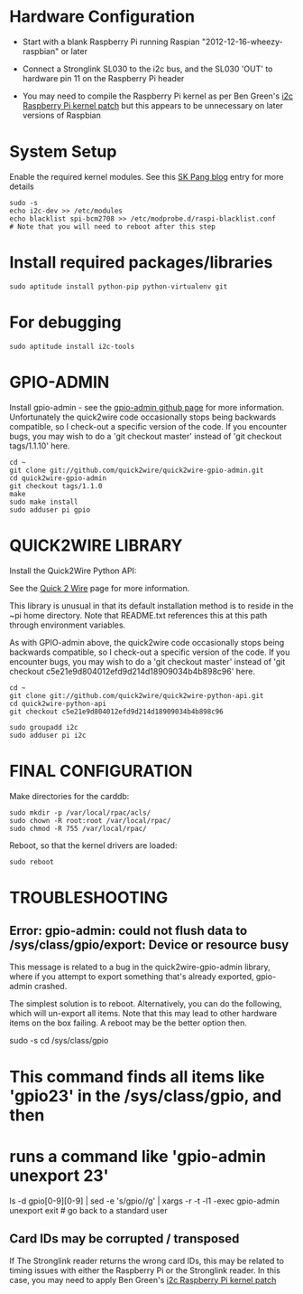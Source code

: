 # Hardware Configuration

* Start with a blank Raspberry Pi running Raspian "2012-12-16-wheezy-raspbian" or later

* Connect a Stronglink SL030 to the i2c bus, and the SL030 'OUT' to hardware
  pin 11 on the Raspberry Pi header

* You may need to compile the Raspberry Pi kernel as per Ben Green's [i2c
  Raspberry Pi kernel
  patch](http://bengreen.eu/fancyhtml/techiestuff/i2conraspberrypi.html) but
  this appears to be unnecessary on later versions of Raspbian


# System Setup

Enable the required kernel modules. See this [SK Pang blog](http://www.skpang.co.uk/blog/archives/575)
entry for more details

    sudo -s
    echo i2c-dev >> /etc/modules
    echo blacklist spi-bcm2708 >> /etc/modprobe.d/raspi-blacklist.conf
    # Note that you will need to reboot after this step

# Install required packages/libraries
    sudo aptitude install python-pip python-virtualenv git
    
# For debugging
    sudo aptitude install i2c-tools


GPIO-ADMIN
==========

Install gpio-admin - see the [gpio-admin github
page](https://github.com/quick2wire/quick2wire-gpio-admin) for more
information. Unfortunately the quick2wire code occasionally stops being
backwards compatible, so I check-out a specific version of the code. If you
encounter bugs, you may wish to do a 'git checkout master' instead of 'git
checkout tags/1.1.10' here.

    cd ~
    git clone git://github.com/quick2wire/quick2wire-gpio-admin.git
    cd quick2wire-gpio-admin
    git checkout tags/1.1.0
    make
    sudo make install
    sudo adduser pi gpio


QUICK2WIRE LIBRARY
==================

Install the Quick2Wire Python API:

See the [Quick 2 Wire](https://github.com/quick2wire/quick2wire-python-api)
page for more information.

This library is unusual in that its default installation method is to reside
in the ~pi home directory. Note that README.txt references this at this path
through environment variables.

As with GPIO-admin above, the quick2wire code occasionally stops being
backwards compatible, so I check-out a specific version of the code. If you
encounter bugs, you may wish to do a 'git checkout master' instead of 'git
checkout c5e21e9d804012efd9d214d18909034b4b898c96' here.

    cd ~
    git clone git://github.com/quick2wire/quick2wire-python-api.git
    cd quick2wire-python-api
    git checkout c5e21e9d804012efd9d214d18909034b4b898c96
    
    sudo groupadd i2c
    sudo adduser pi i2c


FINAL CONFIGURATION
===================

Make directories for the carddb:

    sudo mkdir -p /var/local/rpac/acls/
    sudo chown -R root:root /var/local/rpac/
    sudo chmod -R 755 /var/local/rpac/

Reboot, so that the kernel drivers are loaded:

    sudo reboot

TROUBLESHOOTING
===============

## Error: gpio-admin: could not flush data to /sys/class/gpio/export: Device or resource busy

This message is related to a bug in the quick2wire-gpio-admin library, where
if you attempt to export something that's already exported, gpio-admin
crashed.

The simplest solution is to reboot. Alternatively, you can do the following,
which will un-export all items. Note that this may lead to other hardware
items on the box failing. A reboot may be the better option then.

  sudo -s
  cd /sys/class/gpio
  # This command finds all items like 'gpio23' in the /sys/class/gpio, and then
  # runs a command like 'gpio-admin unexport 23'
  ls -d gpio[0-9][0-9] | sed -e 's/gpio//g' | xargs -r -t -l1 -exec gpio-admin unexport
  exit # go back to a standard user


## Card IDs may be corrupted / transposed 

If The Stronglink reader returns the wrong card IDs, this may be related to timing issues with
either the Raspberry Pi or the Stronglink reader. In this case, you may need to apply
Ben Green's [i2c Raspberry Pi kernel patch](http://bengreen.eu/fancyhtml/techiestuff/i2conraspberrypi.html)
